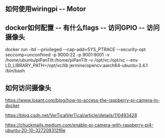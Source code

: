 ## 如何使用wiringpi -- Motor

## docker如何配置 -- 有什么flags  -- 访问GPIO -- 访问摄像头

docker run -itd --privileged --cap-add=SYS_PTRACE --security-opt seccomp=unconfined -p 9000:22 -p 9001:9001 -v /home/ubuntu/piPanTilt:/home/piPanTilt -v /opt/vc:/opt/vc --env LD_LIBRARY_PATH=/opt/vc/lib jermine/opencv:aarch64-ubuntu-3.4.1 /bin/bash

## 如何访问摄像头

https://www.losant.com/blog/how-to-access-the-raspberry-pi-camera-in-docker

https://blog.csdn.net/VerTicalVerTical/article/details/110493428

https://chuckmails.medium.com/enable-pi-camera-with-raspberry-pi4-ubuntu-20-10-327208312f6e